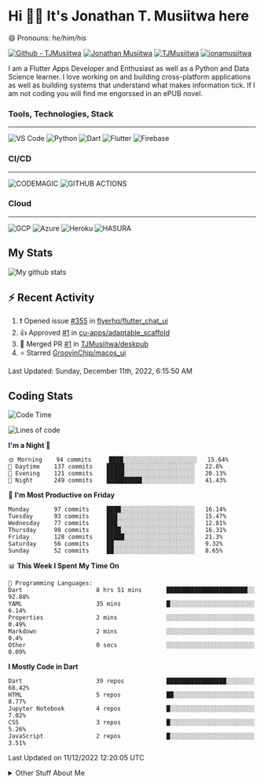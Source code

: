 # Hi 👋🏾 It's Jonathan T. Musiitwa here 

😄 Pronouns: *he/him/his*

[![Github - TJMusiitwa](https://img.shields.io/badge/TJMusiitwa-2ea44f?logo=github)](https://github.com/TJMusiitwa)  [![Jonathan Musiitwa](https://img.shields.io/badge/Jonathan_Musiitwa-blue?logo=linkedin&logoColor=lightblue)](https://www.linkedin.com/in/jonathan-musiitwa-a1107610a/)  [![TJMusiitwa](https://img.shields.io/badge/TJMusiitwa-lightblue?logo=twitter&logoColor=white)](https://twitter.com/TJMusiitwa)
[![jonamusiitwa](https://img.shields.io/badge/jonamusiitwa-white?logo=microsoft-outlook&logoColor=blue)](mailto:jonamusiitwa@outlook.com)




I am a Flutter Apps Developer and Enthusiast as well as a Python and Data Science learner. I love working on and building cross-platform applications as well as building systems that understand what makes information tick. If I am not coding you will find me engorssed in an ePUB novel.

### Tools, Technologies, Stack
<hr>

![VS Code](https://img.shields.io/badge/VS_Code-blue?style=for-the-badge&logo=visual-studio-code) ![Python](https://img.shields.io/badge/Python-lightgrey?style=for-the-badge&logo=python)  ![Dart](https://img.shields.io/badge/Dart-informational?style=for-the-badge&logo=dart) ![Flutter](https://img.shields.io/badge/Flutter-informational?style=for-the-badge&logo=flutter)  ![Firebase](https://img.shields.io/badge/Firebase-yellow?style=for-the-badge&logo=firebase&)
### CI/CD
<hr>

![CODEMAGIC](https://img.shields.io/badge/CODEMAGIC-orange?style=for-the-badge&logo=codemagic&logoColor=white) ![GITHUB ACTIONS](https://img.shields.io/badge/GITHUB_ACTIONS-black?style=for-the-badge&logo=github-actions&logoColor=white)

### Cloud
<hr>

![GCP](https://img.shields.io/badge/Google_Cloud-lightgrey?style=for-the-badge&logo=google-cloud) ![Azure](https://img.shields.io/badge/Microsoft_Azure-lightblue?style=for-the-badge&logo=microsoft-azure) ![Heroku](https://img.shields.io/badge/Heroku-purple?style=for-the-badge&logo=heroku) ![HASURA](https://img.shields.io/badge/HASURA-lightblue?style=for-the-badge&logo=hasura&logoColor=white)

## My Stats

![My github stats](https://github-readme-stats.vercel.app/api?username=TJMusiitwa&show_icons=true&count_private=true&theme=algolia)

## ⚡ Recent Activity
<!--RECENT_ACTIVITY:start-->
1. ❗️ Opened issue [#355](https://github.com/flyerhq/flutter_chat_ui/issues/355) in [flyerhq/flutter_chat_ui](https://github.com/flyerhq/flutter_chat_ui)
2. 👍 Approved [#1](https://github.com/cu-apps/adaptable_scaffold/pull/1#pullrequestreview-1191573542) in [cu-apps/adaptable_scaffold](https://github.com/cu-apps/adaptable_scaffold)
3. 🎉 Merged PR [#1](https://github.com/TJMusiitwa/deskpub/pull/1) in [TJMusiitwa/deskpub](https://github.com/TJMusiitwa/deskpub)
4. ⭐ Starred [GroovinChip/macos_ui](https://github.com/GroovinChip/macos_ui)
<!--RECENT_ACTIVITY:end-->

<!--RECENT_ACTIVITY:last_update-->
Last Updated: Sunday, December 11th, 2022, 6:15:50 AM
<!--RECENT_ACTIVITY:last_update_end-->

## Coding Stats
<!--START_SECTION:waka-->
![Code Time](http://img.shields.io/badge/Code%20Time-2%2C639%20hrs%206%20mins-blue)

![Lines of code](https://img.shields.io/badge/From%20Hello%20World%20I%27ve%20Written-5%20Million%20lines%20of%20code-blue)

**I'm a Night 🦉** 

```text
🌞 Morning    94 commits     ████░░░░░░░░░░░░░░░░░░░░░   15.64% 
🌆 Daytime    137 commits    █████░░░░░░░░░░░░░░░░░░░░   22.8% 
🌃 Evening    121 commits    █████░░░░░░░░░░░░░░░░░░░░   20.13% 
🌙 Night      249 commits    ██████████░░░░░░░░░░░░░░░   41.43%

```
📅 **I'm Most Productive on Friday** 

```text
Monday       97 commits     ████░░░░░░░░░░░░░░░░░░░░░   16.14% 
Tuesday      93 commits     ███░░░░░░░░░░░░░░░░░░░░░░   15.47% 
Wednesday    77 commits     ███░░░░░░░░░░░░░░░░░░░░░░   12.81% 
Thursday     98 commits     ████░░░░░░░░░░░░░░░░░░░░░   16.31% 
Friday       128 commits    █████░░░░░░░░░░░░░░░░░░░░   21.3% 
Saturday     56 commits     ██░░░░░░░░░░░░░░░░░░░░░░░   9.32% 
Sunday       52 commits     ██░░░░░░░░░░░░░░░░░░░░░░░   8.65%

```


📊 **This Week I Spent My Time On** 

```text
💬 Programming Languages: 
Dart                     8 hrs 51 mins       ███████████████████████░░   92.88% 
YAML                     35 mins             █░░░░░░░░░░░░░░░░░░░░░░░░   6.14% 
Properties               2 mins              ░░░░░░░░░░░░░░░░░░░░░░░░░   0.49% 
Markdown                 2 mins              ░░░░░░░░░░░░░░░░░░░░░░░░░   0.4% 
Other                    0 secs              ░░░░░░░░░░░░░░░░░░░░░░░░░   0.09%

```

**I Mostly Code in Dart** 

```text
Dart                     39 repos            █████████████████░░░░░░░░   68.42% 
HTML                     5 repos             ██░░░░░░░░░░░░░░░░░░░░░░░   8.77% 
Jupyter Notebook         4 repos             █░░░░░░░░░░░░░░░░░░░░░░░░   7.02% 
CSS                      3 repos             █░░░░░░░░░░░░░░░░░░░░░░░░   5.26% 
JavaScript               2 repos             █░░░░░░░░░░░░░░░░░░░░░░░░   3.51%

```



 Last Updated on 11/12/2022 12:20:05 UTC
<!--END_SECTION:waka-->

<details>
  <summary>Other Stuff About Me</summary>
  
- Preference for e-books over physical books.
  
 - While Coding, Listening Music and developing useful code. ⭐️
  
  - Reading Novels, Action and Adventure, Autobiography & Biography, Comics, Detective and Mystery, Fantasy, Romance, Sci-Fi...pretty much if you know my novel genres, you already know all my movie and tv genres as well. 😉
  
  - I have a surprising affinity for musical artisits whose names start with the letter '**J**'.
  - A big Formula 1 🏎 fan...a great need for speed. Go Team **MercedesAMG**
 </details>
